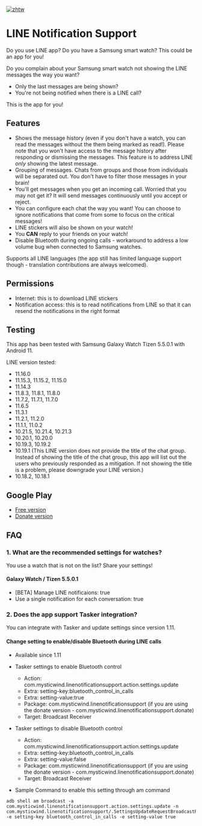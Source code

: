 [![zhtw](https://img.shields.io/badge/lang-zhtw-green.svg)](https://github.com/rickwangtw/LineNotificationSupport/blob/main/README.zh-tw.md)

# LINE Notification Support

Do you use LINE app? Do you have a Samsung smart watch? This could be an app for you!

Do you complain about your Samsung smart watch not showing the LINE messages the way you want?

* Only the last messages are being shown?
* You're not being notified when there is a LINE call?

This is the app for you!

## Features

* Shows the message history (even if you don't have a watch, you can read the messages without the them being marked as read!). Please note that you won't have access to the message history after responding or dismissing the messages. This feature is to address LINE *only* showing the latest message.
* Grouping of messages. Chats from groups and those from individuals will be separated out. You don't have to filter those messages in your brain!
* You'll get messages when you get an incoming call. Worried that you may not get it? It will send messages continuously until you accept or reject.
* You can configure each chat the way you want! You can choose to ignore notifications that come from some to focus on the critical messages!
* LINE stickers will also be shown on your watch!
* You **CAN** reply to your friends on your watch!
* Disable Bluetooth during ongoing calls - workaround to address a low volume bug when connected to Samsung watches.

Supports all LINE languages (the app still has limited language support though - translation contributions are always welcomed).

## Permissions

* Internet: this is to download LINE stickers
* Notification access: this is to read notifications from LINE so that it can resend the notifications in the right format

## Testing

This app has been tested with Samsung Galaxy Watch Tizen 5.5.0.1 with Android 11.

LINE version tested:

* 11.16.0
* 11.15.3, 11.15.2, 11.15.0
* 11.14.3
* 11.8.3, 11.8.1, 11.8.0
* 11.7.2, 11.7.1, 11.7.0
* 11.6.5
* 11.3.1
* 11.2.1, 11.2.0
* 11.1.1, 11.0.2
* 10.21.5, 10.21.4, 10.21.3
* 10.20.1, 10.20.0
* 10.19.3, 10.19.2
* 10.19.1 (This LINE version does not provide the title of the chat group. Instead of showing the title of the chat group, this app will list out the users who previously responded as a mitigation. If not showing the title is a problem, please downgrade your LINE version.)
* 10.18.2, 10.18.1

## Google Play
* [Free version](https://play.google.com/store/apps/details?id=com.mysticwind.linenotificationsupport)
* [Donate version](https://play.google.com/store/apps/details?id=com.mysticwind.linenotificationsupport.donate)

## FAQ

### <a name="recommended-settings"></a> 1. What are the recommended settings for watches?
You use a watch that is not on the list? Share your settings!

#### Galaxy Watch / Tizen 5.5.0.1
* [BETA] Manage LINE notificaions: true
* Use a single notification for each conversation: true

### <a name="tasker"></a> 2. Does the app support Tasker integration?
You can integrate with Tasker and update settings since version 1.11.

#### Change setting to enable/disable Bluetooth during LINE calls
* Available since 1.11
* Tasker settings to enable Bluetooth control
  * Action: com.mysticwind.linenotificationsupport.action.settings.update
  * Extra: setting-key:bluetooth\_control\_in\_calls
  * Extra: setting-value:true
  * Package: com.mysticwind.linenotificationsupport (if you are using the donate version - com.mysticwind.linenotificationsupport.donate)
  * Target: Broadcast Receiver
* Tasker settings to disable Bluetooth control
  * Action: com.mysticwind.linenotificationsupport.action.settings.update
  * Extra: setting-key:bluetooth\_control\_in\_calls
  * Extra: setting-value:false
  * Package: com.mysticwind.linenotificationsupport (if you are using the donate version - com.mysticwind.linenotificationsupport.donate)
  * Target: Broadcast Receiver

* Sample Command to enable this setting through am command
```
adb shell am broadcast -a com.mysticwind.linenotificationsupport.action.settings.update -n com.mysticwind.linenotificationsupport/.SettingsUpdateRequestBroadcastReceiver -e setting-key bluetooth_control_in_calls -e setting-value true
```
